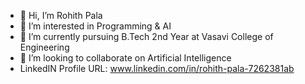 - 👋 Hi, I’m Rohith Pala
- 👀 I’m interested in Programming & AI
- 🌱 I’m currently pursuing B.Tech 2nd Year at Vasavi College of Engineering
- 💞️ I’m looking to collaborate on Artificial Intelligence
- LinkedIN Profile URL: www.linkedin.com/in/rohith-pala-7262381ab
